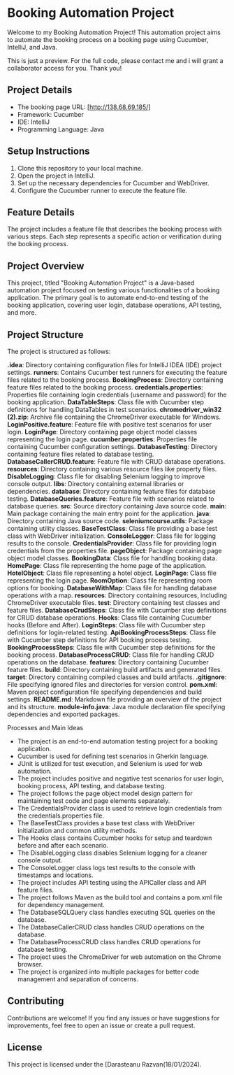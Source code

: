 # Booking Automation Project

Welcome to my Booking Automation Project! This automation project aims to automate the booking process on a booking page using Cucumber, IntelliJ, and Java.

This is just a preview. For the full code, please contact me and i will grant a collaborator access for you. Thank you!

## Project Details

- The booking page URL: [http://138.68.69.185/]
- Framework: Cucumber
- IDE: IntelliJ
- Programming Language: Java

## Setup Instructions

1. Clone this repository to your local machine.
2. Open the project in IntelliJ.
3. Set up the necessary dependencies for Cucumber and WebDriver.
4. Configure the Cucumber runner to execute the feature file.

## Feature Details

The project includes a feature file that describes the booking process with various steps. Each step represents a specific action or verification during the booking process.

## Project Overview

This project, titled "Booking Automation Project" is a Java-based automation project focused on testing various functionalities of a booking application. The primary goal is to automate end-to-end testing of the booking application, covering user login, database operations, API testing, and more.

## Project Structure

The project is structured as follows:

**.idea**: Directory containing configuration files for IntelliJ IDEA (IDE) project settings.
**runners**: Contains Cucumber test runners for executing the feature files related to the booking process.
**BookingProcess**: Directory containing feature files related to the booking process.
**credentials.properties**: Properties file containing login credentials (username and password) for the booking application.
**DataTableSteps**: Class file with Cucumber step definitions for handling DataTables in test scenarios.
**chromedriver_win32 (2).zip**: Archive file containing the ChromeDriver executable for Windows.
**LoginPositive.feature**: Feature file with positive test scenarios for user login.
**LoginPage**: Directory containing page object model classes representing the login page.
**cucumber.properties**: Properties file containing Cucumber configuration settings.
**DatabaseTesting**: Directory containing feature files related to database testing.
**DatabaseCallerCRUD.feature**: Feature file with CRUD database operations.
**resources**: Directory containing various resource files like property files.
**DisableLogging**: Class file for disabling Selenium logging to improve console output.
**libs**: Directory containing external libraries or dependencies.
**database**: Directory containing feature files for database testing.
**DatabaseQueries.feature**: Feature file with scenarios related to database queries.
**src**: Source directory containing Java source code.
**main**: Main package containing the main entry point for the application.
**java**: Directory containing Java source code.
**seleniumcourse.utils**: Package containing utility classes.
**BaseTestClass**: Class file providing a base test class with WebDriver initialization.
**ConsoleLogger**: Class file for logging results to the console.
**CredentialsProvider**: Class file for providing login credentials from the properties file.
**pageObject**: Package containing page object model classes.
**BookingData**: Class file for handling booking data.
**HomePage**: Class file representing the home page of the application.
**HotelObject**: Class file representing a hotel object.
**LoginPage**: Class file representing the login page.
**RoomOption**: Class file representing room options for booking.
**DatabaseWithMap**: Class file for handling database operations with a map.
**resources**: Directory containing resources, including ChromeDriver executable files.
**test**: Directory containing test classes and feature files.
**DatabaseCrudSteps**: Class file with Cucumber step definitions for CRUD database operations.
**Hooks**: Class file containing Cucumber hooks (Before and After).
**LoginSteps**: Class file with Cucumber step definitions for login-related testing.
**ApiBookingProcessSteps**: Class file with Cucumber step definitions for API booking process testing.
**BookingProcessSteps**: Class file with Cucumber step definitions for the booking process.
**DatabaseProcessCRUD**: Class file for handling CRUD operations on the database.
**features**: Directory containing Cucumber feature files.
**build**: Directory containing build artifacts and generated files.
**target**: Directory containing compiled classes and build artifacts.
**.gitignore**: File specifying ignored files and directories for version control.
**pom.xml**: Maven project configuration file specifying dependencies and build settings.
**README.md**: Markdown file providing an overview of the project and its structure.
**module-info.java**: Java module declaration file specifying dependencies and exported packages.

Processes and Main Ideas

* The project is an end-to-end automation testing project for a booking application.
* Cucumber is used for defining test scenarios in Gherkin language.
* JUnit is utilized for test execution, and Selenium is used for web automation.
* The project includes positive and negative test scenarios for user login, booking process, API testing, and database testing.
* The project follows the page object model design pattern for maintaining test code and page elements separately.
* The CredentialsProvider class is used to retrieve login credentials from the credentials.properties file.
* The BaseTestClass provides a base test class with WebDriver initialization and common utility methods.
* The Hooks class contains Cucumber hooks for setup and teardown before and after each scenario.
* The DisableLogging class disables Selenium logging for a cleaner console output.
* The ConsoleLogger class logs test results to the console with timestamps and locations.
* The project includes API testing using the APICaller class and API feature files.
* The project follows Maven as the build tool and contains a pom.xml file for dependency management.
* The DatabaseSQLQuery class handles executing SQL queries on the database.
* The DatabaseCallerCRUD class handles CRUD operations on the database.
* The DatabaseProcessCRUD class handles CRUD operations for database testing.
* The project uses the ChromeDriver for web automation on the Chrome browser.
* The project is organized into multiple packages for better code management and separation of concerns.

## Contributing

Contributions are welcome! If you find any issues or have suggestions for improvements, feel free to open an issue or create a pull request.

## License

This project is licensed under the [Darasteanu Razvan(18/01/2024).
